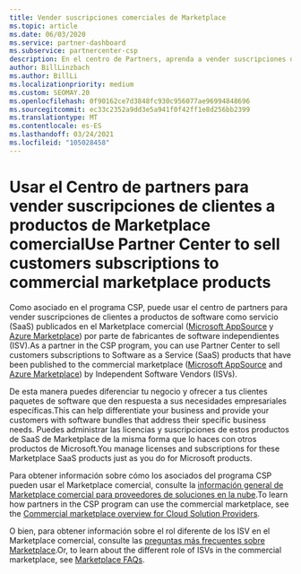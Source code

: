 ```yaml
---
title: Vender suscripciones comerciales de Marketplace
ms.topic: article
ms.date: 06/03/2020
ms.service: partner-dashboard
ms.subservice: partnercenter-csp
description: En el centro de Partners, aprenda a vender suscripciones de clientes a productos SaaS publicados en el Marketplace comercial por fabricantes de software independientes (ISV).
author: BillLinzbach
ms.author: BillLi
ms.localizationpriority: medium
ms.custom: SEOMAY.20
ms.openlocfilehash: 0f90162ce7d3848fc930c956077ae96994848696
ms.sourcegitcommit: ec33c2352a9dd3e5a941f0f42ff1e8d256bb2399
ms.translationtype: MT
ms.contentlocale: es-ES
ms.lasthandoff: 03/24/2021
ms.locfileid: "105028458"
---
```

# <a name="use-partner-center-to-sell-customers-subscriptions-to-commercial-marketplace-products"></a><span data-ttu-id="39733-103">Usar el Centro de partners para vender suscripciones de clientes a productos de Marketplace comercial</span><span class="sxs-lookup"><span data-stu-id="39733-103">Use Partner Center to sell customers subscriptions to commercial marketplace products</span></span>

<span data-ttu-id="39733-104">Como asociado en el programa CSP, puede usar el centro de partners para vender suscripciones de clientes a productos de software como servicio (SaaS) publicados en el Marketplace comercial ([Microsoft AppSource](https://appsource.microsoft.com/) y [Azure Marketplace](https://azuremarketplace.microsoft.com/)) por parte de fabricantes de software independientes (ISV).</span><span class="sxs-lookup"><span data-stu-id="39733-104">As a partner in the CSP program, you can use Partner Center to sell customers subscriptions to Software as a Service (SaaS) products that have been published to the commercial marketplace ([Microsoft AppSource](https://appsource.microsoft.com/) and [Azure Marketplace](https://azuremarketplace.microsoft.com/)) by Independent Software Vendors (ISVs).</span></span>

<span data-ttu-id="39733-105">De esta manera puedes diferenciar tu negocio y ofrecer a tus clientes paquetes de software que den respuesta a sus necesidades empresariales específicas.</span><span class="sxs-lookup"><span data-stu-id="39733-105">This can help differentiate your business and provide your customers with software bundles that address their specific business needs.</span></span> <span data-ttu-id="39733-106">Puedes administrar las licencias y suscripciones de estos productos de SaaS de Marketplace de la misma forma que lo haces con otros productos de Microsoft.</span><span class="sxs-lookup"><span data-stu-id="39733-106">You manage licenses and subscriptions for these Marketplace SaaS products just as you do for Microsoft products.</span></span>

<span data-ttu-id="39733-107">Para obtener información sobre cómo los asociados del programa CSP pueden usar el Marketplace comercial, consulte la [información general de Marketplace comercial para proveedores de soluciones en la nube](csp-commercial-marketplace-overview.md).</span><span class="sxs-lookup"><span data-stu-id="39733-107">To learn how partners in the CSP program can use the commercial marketplace, see the [Commercial marketplace overview for Cloud Solution Providers](csp-commercial-marketplace-overview.md).</span></span>

<span data-ttu-id="39733-108">O bien, para obtener información sobre el rol diferente de los ISV en el Marketplace comercial, consulte las [preguntas más frecuentes sobre Marketplace](/azure/marketplace/marketplace-faq-publisher-guide).</span><span class="sxs-lookup"><span data-stu-id="39733-108">Or, to learn about the different role of ISVs in the commercial marketplace, see [Marketplace FAQs](/azure/marketplace/marketplace-faq-publisher-guide).</span></span>